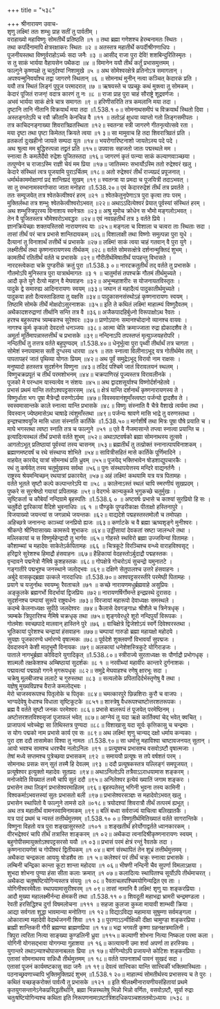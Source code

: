 +++
title = "५३८"

+++
श्रीनारायण उवाच-  
शृणु लक्ष्मि! ततः शम्भुः प्राह सतीं तु पार्वतीम् ।  
वराहाख्यो महाविष्णुः सोमतीर्थे प्रतिष्ठति ॥१ ॥
तथा ब्रह्मा गणेशश्च हेरम्बनामतः स्थितः ।  
तथा कपर्दिनामापि क्षेत्ररक्षाकरः स्थितः ॥२ ॥
अतस्तत्र महातीर्थे कपर्दीश्रीगणाधिपः ।  
पूजनीयस्तथा विष्णुर्वराहोऽर्च्यः सदा जनैः ॥३ ॥
आसीद् राजा पुरा देवि! शशबिन्दुरितिस्मृतः ।  
स तु साकं भार्यया वैहायसेन पथैकदा ॥४ ॥
विमानेन ययौ तीर्थं कर्तुं प्रभासमुत्तमम् ।  
फाल्गुने कृष्णपक्षे तु चतुर्दश्यां निशामुखे ॥५ ॥
अथ सोमेश्वरक्षेत्रे व्रतिनोऽत्र समागतान् ।  
अपश्यन्मुनिवर्यांश्च तद्वा जागरणे स्थितान् ॥६ ॥
सोमनाथं मुनीन् नत्वा कञ्चित् केदारकं प्रति ।  
ययौ तत्र स्थितं लिङ्गं पुपूज परमादरात् ॥७ ॥
ऋषयस्ते च पप्रच्छुः कथं मुक्त्वा तु सोमकम् ।  
केदारं पूजितं राजन्! वदात्र कारणं तु नः ॥८ ॥
राजा प्राह पुरा चाहं सौराष्ट्रे शूद्रवर्णजः ।  
अभवं भार्यया साकं क्षेत्रे चात्र समागतः ॥९ ॥
हरिणीसरिति तत्र कमलानि मया तदा ।  
दृष्टानि तानि नीतानि विक्रयार्थं मया तदा ॥1.538.१ ०॥
सोमनाथसमीपं च विक्रयार्थं स्थितो दिवा ।  
अस्तङ्गतेऽपि च रवौ क्रीतानि केनचिन्न वै ॥११ ॥
ततोऽहं क्षुधया व्याप्तो गतो लिङ्गसमीपतः ।  
तत्र काचिदनङ्गाख्या शिवरात्रिव्रतस्थिता ॥१२॥
स्वतन्त्रा स्त्री जागरणे गीतनृत्योत्सवे रता ।  
मया दृष्टा तथा पृष्टा किमेतत् क्रियते त्वया ॥१ ३॥
सा मामुवाच हि तदा शिवरात्रिव्रतं प्रति ।  
व्रतकर्ता दुःखहीनो जायते सम्पदा युतः ॥१४॥
भयरोगारिष्टनाशो जायतेऽस्य पदे पदे ।  
अथ श्रुत्वा मम बुद्धिरुत्पन्ना तद्व्रतं प्रति ॥१५॥
उपवासः सहजतो जातः पद्मस्थले मम ।  
स्नात्वा तैः कमलैर्देवो रुद्रेशः पूजितस्तदा ॥१६॥
जागरणं कृतं पत्न्या साकं कल्याणवाञ्च्छया ।  
तत्पुण्येन च राजाऽस्मि राज्ञी चेयं मम प्रिया ॥१७॥
जातिस्मरः सभार्योऽस्मि ततो रुद्रेश्वरं खलु ।  
केदारे संस्थितं त्वत्र पूजयामि पुराऽर्चितम् ॥१८॥
अतो रुद्रेश्वरं तीर्थं राज्यप्रदं प्रपूजनात् ।  
धर्मार्थकाममोक्षाणां प्रदं शान्तिप्रदं सुखम् ॥१९॥
स्वतन्त्रा या प्रमदा च पूजयित्री तदाऽभवत् ।  
सा तु रम्भानामस्वर्गाप्सरा जाता मनोहरा ॥1.538.२०॥
एवं केदाररुद्रेशं तीर्थं तत्र प्रवर्तते ।  
ततः सम्पूजयेत् तत्र श्वेतकेत्वीश्वरं हरम् ॥२१ ॥
श्वेतकेतुनृपेणाऽत्र पुरा कृत्वा तपः परम् ।  
मुक्तिर्लब्धा तत्र शम्भुः श्वेतकेत्वीश्वरोऽभवत् ॥२२॥
अथाऽऽदित्येश्वरं प्रेयात् पूर्वस्यां संस्थितं हरम् ।  
अथ शम्भुस्त्रिपुरस्य विनाशाय स्वनेत्रतः ॥२३॥
अश्रु मुमोच क्रोधेन स भौमो मङ्गलोऽभवत् ।  
तेन वै पूजितस्तत्र भौमेश्वरोऽभवद्धरः ॥२४॥
एवं नवग्रहतीर्थं तत्र ३ वर्तते प्रिये ।  
ज्ञानक्रियेच्छाः शक्तयस्तिस्रो नारायणस्य याः ॥२५॥
मङ्गला च विशाला च चत्वरा ताः स्थिताः सदा ।  
तासां तीर्थं परं चात्र प्रभासे शान्तिदायकम् ॥२६॥
विशालाक्षी तथा विष्णोः समुत्पन्ना पुरा युधे ।  
दैत्यानां तु विनाशार्थं तत्तीर्थे चं प्रभासके ॥२७॥
लक्ष्मि! साकं त्वया चाहं गतवान् वै पुरा युगे ।  
लक्ष्मीतीर्थं तथा कृष्णनारायणस्य तीर्थकम् ॥२८॥
वर्तते सोमसत्क्षेत्रे दर्शनान्मुक्तिदं शुभम् ।  
कामतीर्थं रतितीर्थं वर्तते च प्रभासके ॥२९॥
गौरीतीर्थमिषातीर्थं पापहन्तु विभासते ।  
नारदस्त्वेकदा चक्रे पुण्डरीकं क्रतुं पुरा ॥1.538.३ ०॥
नारदक्रतुतीर्थं तद् वर्तते तु प्रभासके ।  
गौतमोऽपि मुनिस्तत्र पुरा यात्रार्थमागतः ॥३ १ ॥
चातुर्मासं तपश्चक्रे गौतमं तीर्थमुच्यते ।  
आदौ कृते युगे दैत्यो महान् वै मेघवाहनः ॥३२॥
अभून्महाशरीरः स योजनायतविस्तृतः ।  
पादुके द्वे समारुह्य आदिनारायणः स्वयम् ॥३३॥
जघान तं महादैत्यं पादुकातीर्थमुच्यते ।  
पादुकया हतो दैत्यस्ताडितया तु वक्षसि ॥३४॥
पादुकासनसंस्थोऽहं कृष्णनारायणः स्वयम् ।  
तिष्ठामि सोमके तीर्थे मोक्षदोऽसुरनाशकः ॥३५॥
इति ते कथितं लक्ष्मि! माहात्म्यं विष्णुदैवतम् ।  
अथैकादशरुद्राणां तीर्थानि सन्ति तत्र वै ॥३६॥
अजैकपादहिर्बुध्नो विरूपाक्षोऽथ रैवतः ।  
हरश्च बहुरूपश्च त्र्यम्बकश्च सुरेश्वरः ॥३७॥
प्राणोऽपानः समानश्चोदानो व्यानश्च वायवः ।  
नागश्च कूर्मः कृकलो देवदत्तो धनञ्जयः ॥३८॥
आत्मा चेति क्रमाज्जाता रुद्रा ह्येकादशैव ते ।  
अमूर्ता मूर्तिमापन्नास्तत्तीर्थं च प्रभासके ॥३९॥
नन्दिनाऽपि तपस्तप्तं मृत्युञ्जयहरोपरि ।  
नन्दितीर्थं तु तत्तत्र वर्तते बहुपुण्यदम् ॥1.538.४०॥
धेनूर्भूत्वा पुरा पृथ्वी तीर्थार्थं तत्र चागता ।  
सोमेशं स्नपयामास सती दुग्धस्य धारया ॥४१ ॥
ततः स्नात्वा विलीनाऽभूद् यत्र गोतीर्थमेव तत् ।  
पापतापहरं जातं पृथिव्या योगतः प्रियम् ॥४२॥
अथ पूर्वं समुद्रेऽभूद् विरावो नाम राक्षसः ।  
मनुष्यादो हतस्तत्र सुदर्शनेन विष्णुना ॥४३॥
तदिदं पश्चिमे जातं विरावलयनं स्थलम् ।  
विष्णुचक्रप्रपूतं च तीर्थं परमशोभनम् ॥४४॥
चक्रपाणिरहं पूज्यस्तत्र विरावलीनके ।  
पूजको मे परन्धाम यास्यत्येव न संशयः ॥४५॥
अथ द्वादशसूर्याश्च विष्णोर्दर्शनहेतवे ।  
प्रभासं प्रथमं यान्ति ततोऽश्वपट्टसारसम् ॥४६॥
क्षेत्रं यान्ति दर्शनार्थं कृष्णनारायणस्य ते ।  
विष्णुर्धाता भगः पूषा मैत्रेन्द्रौ वरुणोऽर्यमा ॥४७॥
विवस्ववानंशुमाँस्त्वष्टा पर्जन्यो द्वादशैव ते ।  
स्वस्वमासान्तके काले स्नात्वा यान्ति प्रभासके ॥४८॥
विष्णुः संस्नाति वै चैत्रे वैशाखे त्वर्यमा तथा ।  
विवस्वान् ज्येष्ठमासेऽथ चाषाढे त्वंशुमाँस्तथा ॥४९॥
पर्जन्यः श्रावणे मासि भाद्रे तु वरुणस्तथा ।  
इन्द्रश्चाश्वयुजि मासि धाता संस्नाति कार्तिके ॥1.538.५०॥
मार्गशीर्षे तथा मित्रः पूषा पौषे प्रयाति च ।  
माघे भगस्तथा त्वष्टा स्नाति तत्र च फाल्गुने ॥५१ ॥
एते वै नैजमासान्ते तप्त्वा स्नात्वा प्रयान्ति च ।  
इत्यादित्यस्थलं तीर्थं प्रभासे वर्तते शुभम् ॥५२॥
अथाऽष्टवर्षको ब्रह्मा सोमनाथस्य तूत्सवे ।  
आगतोऽभूत् प्रतिष्ठायां पूर्वस्यां तस्य चासनम् ॥५३॥
ब्रह्मतीर्थं तु तत्प्रोक्तं स्नानात्पापविनाशकम् ।  
ब्रह्माणमष्टवर्षं च रथे संस्थाप्य शोभिते ॥५४॥
सावित्रीसहितं मासे कार्तिके पूर्णिमादिने ।  
वाहयेत् कारयेद् यात्रां सोमनाथं प्रति ध्रुवम् ॥५५॥
पूजयेद् भक्तिभावेन षोडशाद्युपचारकैः ।  
रथं तु कर्षयेत् तस्य चतुर्मुखस्य सर्वथा ॥५६॥
पुनः संस्थापयेत्तस्य मन्दिरे वाद्यनर्तनैः ।  
राष्ट्रस्य श्रेयमन्विच्छन् रथयात्रां प्रकारयेत् ॥५७॥
अहं लक्ष्मि! कथयामि यत्र यत्र पितामहः ।  
वर्तते भूतले सृष्टौ कल्पे कल्पान्तरेऽपि वा ॥५८ ॥
कालेनाऽस्तं स्थलं चापि स्मरणीयं सुखप्रदम् ।  
पुष्करे स सुरश्रेष्ठो गयायां प्रपितामहः ॥५९॥
वेदगर्भः कान्यकुब्जे भृगुकच्छे चतुर्मुखः ।  
सृष्टिकर्ता च कौबेर्यां नन्दिग्रामे बृहस्पतिः ॥1.538.६ ० ॥
अष्टवर्षः प्रभासे च काश्यां सुरप्रियो हि सः ।  
चतुर्वेदो द्वारिकायां वैदिशे भुवनाधिपः ॥६ १ ॥
पौण्ड्रके पुण्डरीकाक्षः पीताक्षो हस्तिनापुरे ।  
विजयाख्यो जयन्त्यां स जगन्नाथे जयन्तकः ॥६२॥
वाद्यदेशे पद्महस्तस्तमोलौ च तमोपहाः ।  
अहिच्छत्रे जनानन्दः काञ्च्यां जनप्रियो ह्यजः ॥६३॥
कर्णाटके च वै ब्रह्मा ऋष्यशृङ्गे मुनीश्वरः ।  
श्रीकण्ठे श्रीनिवासाख्यः कामरूपे शुभाकरः ॥६४॥
उड्डीसायां देवकतां स्रष्टा जालन्धरे तथा ।  
मल्लिकायां च स विष्णुर्महेन्द्रादौ तु भार्गवः ॥६५॥
गोहस्ते स्थविरो ब्रह्मा उज्जयिन्यां पितामहः ।  
कौशाम्ब्यां च महादेवः साकेतेऽर्कपितामहः ॥६६ ॥
चित्रकूटे विरञ्चिश्च वन्ध्ये वाराहविश्वसृट् ।  
हरिद्वारे सुरेशश्च हिमाद्रौ हंसवाहनः ॥६७॥
हैहिकायां वेदहस्तोऽर्बुदाद्रौ पद्महस्तकः ।  
वृन्दावने पद्मनेत्रो नैमिषे कुशहस्तकः ॥६८॥
गोपक्षेत्रे गोचरोऽयं सुचन्द्रो यमुनातटे ।  
गङ्गातीरे पद्मभूश्च जनस्थाने जलोद्भवः ॥६९॥
दक्षिणे सेतुपालश्च उत्तरे हंसवाहनः ।  
अर्बुदे वासकृद्ब्रह्मा उत्कले नारदाधिपः ॥1.538.७०॥
अश्वपट्टसरस्तीरे परमेष्ठी पितामहः ।  
प्रयागे च यजुर्नाथः स्वयम्भूः रैवताचले ॥७१ ॥
कच्छे नारायणमधुर्ब्रह्मवाहे असुप्रियः ।  
अङ्कुलके ब्रह्मगर्भो विदर्भायां द्विजप्रियः ॥७२॥
नारायणर्षिर्गोमन्ते इन्द्रप्रस्थे दुरासदः ।  
सुदर्शनश्च पम्पायां सुरूपे राष्ट्रवर्धनः ॥७३॥
विरजायां महारूपो देवाध्यक्षः समस्थले ।  
कदम्बे केलनाध्यक्षः सुपीठे जलदेश्वरः ॥७४॥
कैलासे देवगङ्गाध्रः श्रीशैले च त्रिनेत्रधृक् ।  
त्र्यम्बके त्रिपुरारिश्च नैमिषे चक्रधृक् तथा ॥७५॥
शृङ्गवेरधुरे शूरो नन्दिपुर्यां विरूपकः ।  
गोतमेशः स्वच्छपादे मालवान् हास्तिने पुरे ॥७६ ॥
वाचिक्षेत्रे द्विजेशोऽयं स्वर्गे दिवेश्वरस्तथा ।  
भूतिकायां पुरेशश्च चन्द्रायां हंसवाहनः ॥७७॥
चम्पायां गारुडो ब्रह्मा महायक्षो महोदये ।  
सुयज्ञः पूजकारण्ये धर्मारण्ये वृषात्मकः ॥७८॥
पूर्वदेशे शुक्लवर्णो विभावर्यां सुपद्मजः ।  
देवदारुवने केशी मातृभूमौ विनायकः ॥७९॥
अलकायां धनेशेशस्त्रिकुटे योगिराडजः ।  
पाताले नागभूर्ब्रह्मा कोविदारे युगादिकृत् ॥1.538.८०॥
स्त्रीराज्ये सुरताध्यक्षः सः पौर्णाद्रौ प्रभोगधृक् ।  
शाल्मलौ तक्षकेशश्च अम्बिष्ठायां सुदर्शकः ॥८ १ ॥
नरवीथ्यां महावीरः कान्तारे दुर्गनाशकः ।  
पद्मावत्यां पद्मग्रहो गगने मृगरूपधृक् ॥८२॥
समुद्रे मेघवाहश्च रणेषु क्षारभूः सदा ।  
चक्रेषु मूलबीजश्च ललाटे च गुरुस्तथा ॥८३ ॥
सत्यलोके प्रपितादिर्दर्भस्तृणेषु वै तथा ।  
यज्ञेषु मुख्यविप्रश्च वैराजे कमलोद्भवः ।  
मेरो चाजस्वरूपश्च पितृलोके च पितृकः ॥८४॥
चमत्कारपुरे छिन्नशिराः कुरौ च वाजपः ।  
भाग्यदेवेषु वेधाश्च विधाता सृष्टिकूटके ॥८५१॥
शास्त्रेषु वैधरूपश्चाष्टोत्तरशतरूपकः ।  
ब्रह्म वै वर्तते सृष्टौ जनकः परमेश्वरः ॥८६॥
प्रभासे बालरूपं तं पूजयेत् परमेष्ठिनम् ।  
अष्टोत्तरशतविश्वसृजां पूजाफलं भवेत् ॥८७॥
आग्नेयं तु यदा ऋक्षे कार्तिक्यां चेद् भवेत् क्वचित् ।  
प्राजापत्यं भवेच्चेद्वा सा तिथिस्तत्र पुण्यदा ॥८८॥
विशाखासु यदा सूर्यः कृत्तिकासु च चन्द्रमाः ।  
स योगः पद्मको नाम प्रभासे कार्य एव सः ॥८९॥
अथ लक्ष्मि! शृणु चान्यद् दक्षो धर्माय कन्यकाः ।  
पुरा दश ददौ तासामेका विश्वा तु नामतः ॥1.538.९०॥
सा धर्मात्तु महाविश्वा चाष्टावजनयत् सुतान् ।  
आयो भवश्च सामश्च धरश्चैव नलोऽनिलः ॥९१ ॥
प्रत्यूषश्च प्रभासश्च वसवोऽष्टौ वृषात्मजाः ।  
तेषां मध्ये सप्तमश्च पुत्रेच्छया प्रभासकम् ॥९२ ॥
समाययौ प्रत्यूषः स तपे वर्षशतं परम् ।  
सोमनाथः प्रसन्नः सन् सुतं तस्मै हि देवलम् ॥९३ ॥
ददौ प्रत्यूषकस्तत्र यल्लिङ्गं समपूजयत् ।  
प्रत्यूषेश्वर इत्युक्तो महादेवः सुतप्रदः ॥९४॥
अथाऽनिलोऽपि तत्रैवाऽऽराधयामास शङ्करम् ।  
मनोजवेति विख्यातं तस्मै चापि सुतं ददौ ॥९५॥
अनिलेश्वर इत्येवं ख्यातिं जगाम शङ्करः ।  
प्रभासेन तथा लिङ्गं प्रभासेश्वरमाहितम् ॥९६॥
बृहस्पतेस्तु भगिनी भुवना तस्य कामिनी ।  
विश्वकर्माऽभवत्तस्यां सुतः प्रभासतो बली ॥९७॥
प्रभासेश्वरसञ्ज्ञः स महादेवोऽभवत् खलु ।  
प्रभासेन स्थापितो वै फाल्गुने तामसे दले ॥०१८॥
त्रयोदश्यां शिवरात्रौ तीर्थं तत्परमं ह्यभूत् ।  
अथ तत्र महातीर्थं वामनस्वामिनामकम् ॥९९॥
बलिं बध्वा सर्वराज्यं याचित्वा बलिखातकै ।  
यत्र पादं प्रथमं च न्यस्तं तत्तीर्थमुत्तमम् ॥1.538.१० ०॥
विष्णुतीर्थमितिख्यातं वर्तते सागरान्तिके ।  
विष्णुना विहतो यत्र पुरा शङ्खासुरस्तटे ॥१०१ ॥
शङ्खतीर्थं हरेर्योगाद्वर्तते ध्वानकारकम् ।  
वीरभद्रेश्वरं चापि तीर्थं तत्रास्ति शाङ्करम् ॥१ ०२॥
अथैकदा त्वनादिश्रीकृष्णनारायणः स्वयम् ।  
बहुगोपीसमायुक्तोऽश्वपट्टसरसो ययौ ॥१ ०३॥
प्रभासं परमं क्षेत्रं रन्तुं रैवतके तदा ।  
कृष्णनारायणेशं च गोपीश्वरं द्वितीयकम् ॥१ ०४॥
बाणं संस्थापितं तेन शुभ्रं तत्तीर्थमुत्तमम् ।  
अथैकदा चन्द्रकला आययुः षोडशैव ताः ॥१ ५॥
कलेश्वरं परं तीर्थं चक्रुः स्नात्वा प्रभासके ।  
लम्बिनी चन्द्रिका कान्ता कूटा शान्ता महोदया ॥१ ०६॥
भीषणी नन्दिनी चैव सुपर्णा विमलाऽक्षया ।  
शुभदा शोभना पुण्या हंसा सीता कलाः क्रमात् ॥१ ०७॥
कलादित्यः स्थापितश्च सूर्योऽपि तीर्थमाचरत् ।  
अथैकदा चतुष्षष्टियोगिन्यस्तत्र संययुः ॥१ ०८॥
रैवताचलपश्चिमयोगिन्यद्रित एव ताः ।  
योगिनीश्वरमेवैताः स्थापयामासुरीश्वरम् ॥१ ०९॥
तासां नामानि वै लक्ष्मि! शृणु याः शङ्करप्रियाः ।  
आदौ मुख्या महालक्ष्मीर्नन्दा क्षेमकरी तथा ॥1.538.११ ०॥
शिवदूती महाभद्रा भ्रामरी चन्द्रमण्डला ।  
रेवती हरसिद्धिश्च दुर्गा विषमलोचना ॥१११ ॥
सहजा कुलजा कुब्जा मायावी शाम्भवी क्रिया ।  
आद्या सर्वगता शुद्धा भावमान्या मनोतिगा ॥१ १२॥
विद्याऽविद्या महामाया सुषुम्णा सर्वमङ्गला ।  
ओकारात्मा महादेवी वेदार्थजननी शिवा ॥११ ३॥
पुराणाऽऽन्वीक्षिकी दीक्षा चामुण्डा शङ्करप्रिया ।  
ब्राह्मी शान्तिकरी गौरी ब्रह्मण्या ब्राह्मणप्रिया ॥१ १४॥
भद्रा भगवती कृष्णा ग्रहनक्षत्रमालिनी ।  
त्रिपुरा त्वरिता नित्या साङ्ख्या कुण्डलिनी ध्रुवा ॥११५॥
कल्याणी शोभना नित्या निष्कला परमा कला ।  
योगिनी योगसद्भावा योगगम्या गुहाशया ॥१ १६॥
कात्यायनी उमा शर्वा अपर्णा ता हरस्त्रियः ।  
युगान्तरे तथाऽन्याश्चोपासनाबलतः प्रिया ॥१ १७॥
योगिन्योऽपि प्रजायन्ते कोटिशः शङ्करप्रियाः ।  
एतासां सोमनाथस्य सन्निधौ तीर्थमुत्तमम् ॥१ १८॥
वर्तते पापनाशार्थं पावनं सुखदं सदा ।  
एतासां पूजनं कार्यमष्टकासु सदा जनैः ॥१ १९॥
देवत्वं सात्त्विका यान्ति सात्त्विकीं भक्तिमास्थिताः ।  
पठनाच्छ्रवणाच्चापि भुक्तिमुक्तिप्रदं शुभम् ॥1.538.१ २०॥
माहात्म्यं सोमतीर्थस्य प्रभासस्य च ते पुरः ।  
कथितं यच्छङ्करोक्तं पार्वत्यै तु प्रभासके ॥१२१ ॥
इति श्रीलक्ष्मीनारायणीयसंहितायां प्रथमे कृतयुगसन्तानेऽनेकप्रसिद्धतीर्थानि, ब्रह्मा भिन्नस्थलेषु भिन्नो भिन्नो वर्णितः, वसवोऽष्टौ, सूर्या रुद्राः चतुःषष्टियोगिन्यश्च कथिता इति निरूपणनामाऽष्टात्रिंशदधिकपञ्चशततमोऽध्यायः ॥५३८ ॥
    
